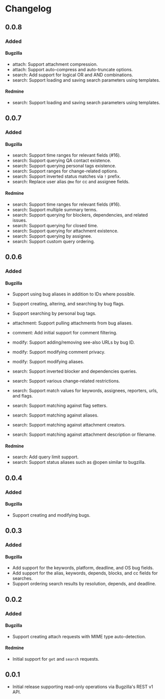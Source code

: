 # Changelog

## 0.0.8

### Added

#### Bugzilla
- attach: Support attachment compression.
- attach: Support auto-compress and auto-truncate options.
- search: Add support for logical OR and AND combinations.
- search: Support loading and saving search parameters using templates.

#### Redmine
- search: Support loading and saving search parameters using templates.

## 0.0.7

### Added

#### Bugzilla
- search: Support time ranges for relevant fields (#16).
- search: Support querying QA contact existence.
- search: Support querying personal tags existence.
- search: Support ranges for change-related options.
- search: Support inverted status matches via `!` prefix.
- search: Replace user alias `@me` for cc and assignee fields.

#### Redmine
- search: Support time ranges for relevant fields (#16).
- search: Support multiple summary terms.
- search: Support querying for blockers, dependencies, and related issues.
- search: Support querying for closed time.
- search: Support querying for attachment existence.
- search: Support querying by assignee.
- search: Support custom query ordering.

## 0.0.6

### Added

#### Bugzilla
- Support using bug aliases in addition to IDs where possible.
- Support creating, altering, and searching by bug flags.
- Support searching by personal bug tags.

- attachment: Support pulling attachments from bug aliases.
- comment: Add initial support for comment filtering.
- modify: Support adding/removing see-also URLs by bug ID.
- modify: Support modifying comment privacy.
- modify: Support modifying aliases.
- search: Support inverted blocker and dependencies queries.
- search: Support various change-related restrictions.
- search: Support match values for keywords, assignees, reporters, urls, and flags.
- search: Support matching against flag setters.
- search: Support matching against aliases.
- search: Support matching against attachment creators.
- search: Support matching against attachment description or filename.

#### Redmine
- search: Add query limit support.
- search: Support status aliases such as @open similar to bugzilla.

## 0.0.4

### Added

#### Bugzilla
- Support creating and modifying bugs.

## 0.0.3

### Added

#### Bugzilla
- Add support for the keywords, platform, deadline, and OS bug fields.
- Add support for the alias, keywords, depends, blocks, and cc fields for searches.
- Support ordering search results by resolution, depends, and deadline.

## 0.0.2

### Added

#### Bugzilla
- Support creating attach requests with MIME type auto-detection.

#### Redmine
- Initial support for `get` and `search` requests.

## 0.0.1

- Initial release supporting read-only operations via Bugzilla's REST v1 API.
